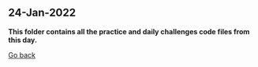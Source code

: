 ## **24-Jan-2022**
**This folder contains all the practice and daily challenges code files from this day.**


[Go back](https://github.com/sanketj0700/DSA)
